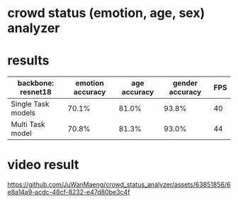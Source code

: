﻿# crowd status (emotion, age, sex) analyzer

# results

| backbone: resnet18 | emotion accuracy | age accuracy | gender accuracy | FPS |
| --- | --- | --- | --- | --- |
| Single Task models | 70.1% | 81.0% | 93.8% | 40 |
| Multi Task model | 70.8% | 81.3% | 93.0% | 44 |



# video result
https://github.com/JuWanMaeng/crowd_status_analyzer/assets/63851856/6e8a14a9-acdc-48cf-8232-e47d80be3c4f

